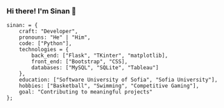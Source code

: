 ### Hi there! I'm Sinan 👋
```
sinan: = {
    craft: "Developer",
    pronouns: "He" | "Him",
    code: ["Python"],
    technologies = {
        back_end: ["Flask", "TKinter", "matplotlib],
        front_end: ["Bootstrap", "CSS],
        databases: ["MySQL", "SQLite", "Tableau"]
    },
    education: ["Software University of Sofia", "Sofia University"],
    hobbies: ["Basketball", "Swimming", "Competitive Gaming"],
    goal: "Contributing to meaningful projects"
};
```
<!--
**pySin/PySin** is a ✨ _special_ ✨ repository because its `README.md` (this file) appears on your GitHub profile.

Here are some ideas to get you started:

- 🔭 I’m currently working on ...
- 🌱 I’m currently learning ...
- 👯 I’m looking to collaborate on ...
- 🤔 I’m looking for help with ...
- 💬 Ask me about ...
- 📫 How to reach me: ...
- 😄 Pronouns: ...
- ⚡ Fun fact: ...
-->
